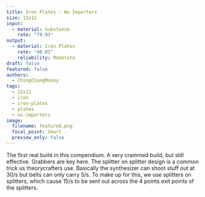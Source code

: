 ```yaml
---
title: Iron Plates - No Importers
size: 12x12
input:
  - material: Substance
    rate: "79.93"
output:
  - material: Iron Plates
    rate: "40.01"
    reliability: Moderate
draft: false
featured: false
authors:
  - ChingChangMoney
tags:
  - 12x12
  - iron
  - iron-plates
  - plates
  - no-importers
image:
  filename: featured.png
  focal_point: Smart
  preview_only: false
---
```

The first real build in this compendium. A very crammed build, but still effective. Grabbers are key here. The splitter on splitter design is a common trick us theorycrafters use. Basically the synthesizer can shoot stuff out at 30/s but belts can only carry 5/s. To make up for this, we use splitters on splitters, which cause 15/s to be sent out across the 4 points exit points of the splitters.